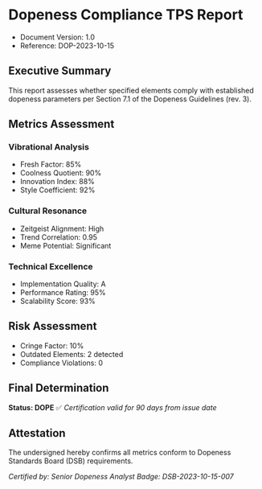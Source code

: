 # Dopeness Compliance TPS Report
- Document Version: 1.0
- Reference: DOP-2023-10-15

## Executive Summary
This report assesses whether specified elements comply with established dopeness parameters per Section 7.1 of the Dopeness Guidelines (rev. 3).

## Metrics Assessment
### Vibrational Analysis
- Fresh Factor: 85%
- Coolness Quotient: 90%
- Innovation Index: 88%
- Style Coefficient: 92%

### Cultural Resonance
- Zeitgeist Alignment: High
- Trend Correlation: 0.95
- Meme Potential: Significant

### Technical Excellence
- Implementation Quality: A
- Performance Rating: 95%
- Scalability Score: 93%

## Risk Assessment
- Cringe Factor: 10%
- Outdated Elements: 2 detected
- Compliance Violations: 0

## Final Determination
**Status: DOPE** ✅
*Certification valid for 90 days from issue date*

## Attestation
The undersigned hereby confirms all metrics conform to Dopeness Standards Board (DSB) requirements.

*Certified by: Senior Dopeness Analyst*
*Badge: DSB-2023-10-15-007*
